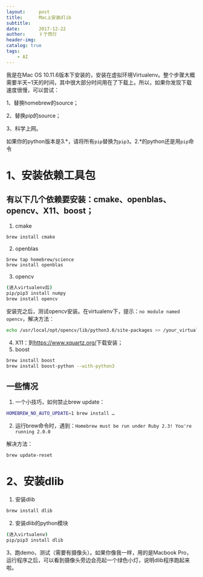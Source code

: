 ```yaml
---
layout:     post
title:      Mac上安装dlib
subtitle:   
date:       2017-12-22
author:     彳亍而行
header-img: 
catalog: true
tags:
    - AI
---
```

我是在Mac OS 10.11.6版本下安装的，安装在虚拟环境Virtualenv。整个步骤大概需要半天~1天的时间，其中很大部分时间用在了下载上。所以，如果你发现下载速度很慢，可以尝试：

1、替换homebrew的source；

2、替换pip的source；

3、科学上网。

如果你的python版本是3.*，请将所有``pip``替换为``pip3``。2.\*的python还是用``pip``命令

# 1、安装依赖工具包

## 有以下几个依赖要安装：cmake、openblas、opencv、X11、boost；

1. cmake

```sh
brew install cmake
```

2. openblas

```sh
brew tap homebrew/science
brew install openblas
```

3. opencv

```sh
(进入virtualenv后)
pip/pip3 install numpy
brew install opencv
```

安装完之后，测试opencv安装。在virtualenv下，提示：```no module named opencv```，解决方法：

```sh
echo /usr/local/opt/opencv/lib/python3.6/site-packages >> /your_virtualenv_path/lib/python3.6/site-packages/opencv3.pth
```

4. X11：到<https://www.xquartz.org/>下载安装；
5. boost

```sh
brew install boost
brew install boost-python --with-python3
```

## 一些情况

1. 一个小技巧，如何禁止brew update：

```sh
HOMEBREW_NO_AUTO_UPDATE=1 brew install …
```

2. 运行brew命令时，遇到：```Homebrew must be run under Ruby 2.3! You're running 2.0.0```

解决方法：

```sh
brew update-reset
```



# 2、安装dlib

1. 安装dlib

```sh
brew install dlib
```

2. 安装dlib的python模块
```sh
(进入virtualenv) 
pip/pip3 install dlib
```

3、跑demo，测试（需要有摄像头）。如果你像我一样，用的是Macbook Pro，运行程序之后，可以看到摄像头旁边会亮起一个绿色小灯，说明dlib程序跑起来啦。